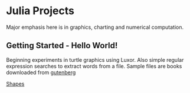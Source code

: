 # Julia Projects

Major emphasis here is in graphics, charting and numerical computation.

## Getting Started - Hello World!

Beginning experiments in turtle graphics using Luxor. Also simple regular expression searches to extract words from a file. Sample
files are books downloaded from [gutenberg](https://www.gutenberg.org/)

[Shapes](https://gitlab.com/julia522/hello.git)
